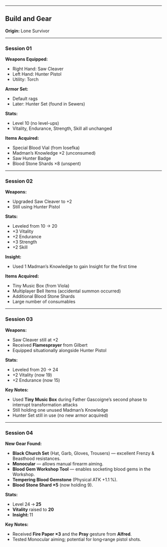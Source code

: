 
---

## Build and Gear

**Origin:** Lone Survivor

---

### Session 01

**Weapons Equipped:**

* Right Hand: Saw Cleaver
* Left Hand: Hunter Pistol
* Utility: Torch

**Armor Set:**

* Default rags
* Later: Hunter Set (found in Sewers)

**Stats:**

* Level 10 (no level-ups)
* Vitality, Endurance, Strength, Skill all unchanged

**Items Acquired:**

* Special Blood Vial (from Iosefka)
* Madman’s Knowledge ×2 (unconsumed)
* Saw Hunter Badge
* Blood Stone Shards ×8 (unspent)

---

### Session 02

**Weapons:**

* Upgraded Saw Cleaver to +2
* Still using Hunter Pistol

**Stats:**

* Leveled from 10 → 20
* +3 Vitality
* +2 Endurance
* +3 Strength
* +2 Skill

**Insight:**

* Used 1 Madman’s Knowledge to gain Insight for the first time

**Items Acquired:**

* Tiny Music Box (from Viola)
* Multiplayer Bell Items (accidental summon occurred)
* Additional Blood Stone Shards
* Large number of consumables

---

### Session 03

**Weapons:**

* Saw Cleaver still at +2
* Received **Flamesprayer** from Gilbert
* Equipped situationally alongside Hunter Pistol

**Stats:**

* Leveled from 20 → 24
* +2 Vitality (now 19)
* +2 Endurance (now 15)

**Key Notes:**

* Used **Tiny Music Box** during Father Gascoigne’s second phase to interrupt transformation attacks
* Still holding one unused Madman’s Knowledge
* Hunter Set still in use (no new armor acquired)

---


### Session 04

**New Gear Found:**

* **Black Church Set** (Hat, Garb, Gloves, Trousers) — excellent Frenzy & Beasthood resistances.  
* **Monocular** — allows manual firearm aiming.  
* **Blood Gem Workshop Tool** — enables socketing blood gems in the Workshop.  
* **Tempering Blood Gemstone** (Physical ATK +1.1 %).  
* **Blood Stone Shard ×5** (now holding 9).

**Stats:**

* Level 24 → **25**  
* **Vitality** raised to **20**  
* **Insight:** 11

**Key Notes:**

* Received **Fire Paper ×3** and the **Pray** gesture from **Alfred**.  
* Tested Monocular aiming; potential for long‑range pistol shots.
